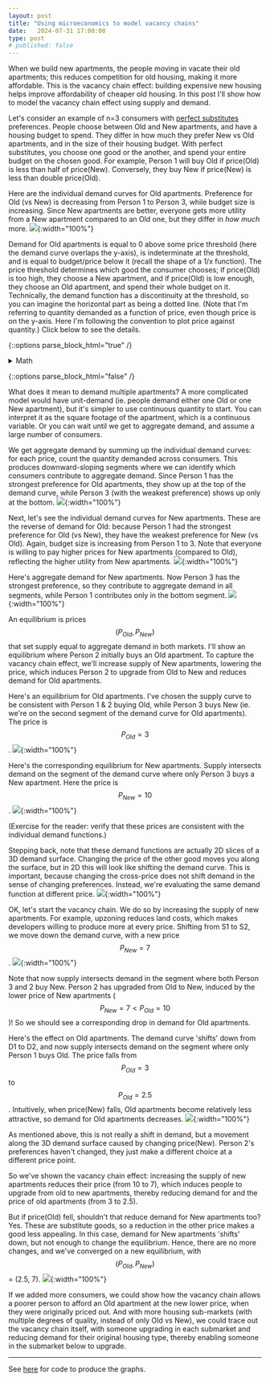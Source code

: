 ```yaml
---
layout: post
title: "Using microeconomics to model vacancy chains"
date:   2024-07-31 17:00:00
type: post
# published: false
---
```


When we build new apartments, the people moving in vacate their old apartments; this reduces competition for old housing, making it more affordable. 
This is the vacancy chain effect: building expensive new housing helps improve affordability of cheaper old housing.
In this post I'll show how to model the vacancy chain effect using supply and demand.

Let's consider an example of n=3 consumers with [perfect substitutes](https://en.wikipedia.org/wiki/Substitute_good#Perfect_substitutes) preferences. 
People choose between Old and New apartments, and have a housing budget to spend. 
They differ in how much they prefer New vs Old apartments, and in the size of their housing budget.
With perfect substitutes, you choose one good or the another, and spend your entire budget on the chosen good.
For example, Person 1 will buy Old if price(Old) is less than half of price(New). 
Conversely, they buy New if price(New) is less than double price(Old).

Here are the individual demand curves for Old apartments.
Preference for Old (vs New) is decreasing from Person 1 to Person 3, while budget size is increasing.
Since New apartments are better, everyone gets more utility from a New apartment compared to an Old one, but they differ in *how much* more.
![](https://michaelwiebe.com/assets/vacancy_chain/indl_demand_oldapt.png){:width="100%"}

Demand for Old apartments is equal to 0 above some price threshold (here the demand curve overlaps the y-axis), is indeterminate at the threshold, and is equal to budget/price below it (recall the shape of a 1/x function).
The price threshold determines which good the consumer chooses; if price(Old) is too high, they choose a New apartment, and if price(Old) is low enough, they choose an Old apartment, and spend their whole budget on it.
Technically, the demand function has a discontinuity at the threshold, so you can imagine the horizontal part as being a dotted line.
(Note that I'm referring to quantity demanded as a function of price, even though price is on the y-axis. 
Here I'm following the convention to plot price against quantity.)
Click below to see the details.
<!-- note: inverse demand function; thinking of Q(p), but have p on y-axis -->

{::options parse_block_html="true" /}

<details>
<summary markdown="span">Math</summary>

<!-- need $$ for inline math on kramdown (?), even though it renders as equations here -->
Let $$x_{1}$$ = Old apartments, $$x_{2}$$ = New apartments.
Let $$x_{i,j}$$ be quantity demanded for consumer $$i$$ of good $$j$$, with income $$m_{i}$$.
Given perfect substitutes utility $$u(x_{1},x_{2}) = a x_{1} + b x_{2}$$, we can derive the demand functions with the threshold defined by equating the marginal rate of substitution ($$a/b$$) with the price ratio ($$p_{1}/p_{2}$$).
I use supply functions $$S_{1}(p_{1}) = -26 + 12 p_{1}$$ and $$S_{2}(p_{2}) = \frac{3}{10} p_{2}$$.
$$S_{2}$$ shifts to $$S_{2}^{new}(p_{2}) = \frac{50}{49} p_{2}$$.

$$
\begin{aligned}
\begin{split}
&u_{1}(x_{1},x_{2}) = x_{1} + 2x_{2} \\
&u_{2}(x_{1},x_{2}) = x_{1} + 3x_{2} \\
&u_{3}(x_{1},x_{2}) = x_{1} + 4x_{2} \\

&m_{1} = 10 \\
&m_{2} = 20 \\
&m_{3} = 30 \\
% \end{split}
% \end{aligned}

% \begin{aligned}
% \begin{split}
&x_{1,1} = \bigg\{ 
    \begin{matrix}
    0, p_{1} > \frac{p_{2}}{2} \\
    \frac{m_{1}}{p_{1}}, p_{1} \leq \frac{p_{2}}{2} \\
    \end{matrix} \\
&x_{1,2} = \bigg\{ 
    \begin{matrix}
    \frac{m_{1}}{p_{2}}, p_{1} > \frac{p_{2}}{2} \\
    0, p_{1} \leq \frac{p_{2}}{2} \\
    \end{matrix} \\

&x_{2,1} = \bigg\{ 
    \begin{matrix}
    0, p_{1} > \frac{p_{2}}{3} \\
    \frac{m_{2}}{p_{1}}, p_{1} \leq \frac{p_{2}}{3} \\
    \end{matrix} \\
&x_{2,2} = \bigg\{ 
    \begin{matrix}
    \frac{m_{2}}{p_{2}}, p_{1} > \frac{p_{2}}{3} \\
    0, p_{1} \leq \frac{p_{2}}{3} \\
    \end{matrix} \\

&x_{3,1} = \bigg\{ 
    \begin{matrix}
    0, p_{1} > \frac{p_{2}}{4} \\
    \frac{m_{3}}{p_{1}}, p_{1} \leq \frac{p_{2}}{4} \\
    \end{matrix} \\
&x_{3,2} = \bigg\{ 
    \begin{matrix}
    \frac{m_{3}}{p_{2}}, p_{1} > \frac{p_{2}}{4} \\
    0, p_{1} \leq \frac{p_{2}}{4}
    \end{matrix} \\
\end{split}
\end{aligned}


$$

</details>

{::options parse_block_html="false" /}

What does it mean to demand multiple apartments? 
A more complicated model would have unit-demand (ie. people demand either one Old or one New apartment), but it's simpler to use continuous quantity to start.
You can interpret it as the square footage of the apartment, which is a continuous variable.
Or you can wait until we get to aggregate demand, and assume a large number of consumers.

We get aggregate demand by summing up the individual demand curves: for each price, count the quantity demanded across consumers.
This produces downward-sloping segments where we can identify which consumers contribute to aggregate demand.
Since Person 1 has the strongest preference for Old apartments, they show up at the top of the demand curve, while Person 3 (with the weakest preference) shows up only at the bottom.
![](https://michaelwiebe.com/assets/vacancy_chain/agg_demand_oldapt.png){:width="100%"}


Next, let's see the individual demand curves for New apartments. 
These are the reverse of demand for Old: because Person 1 had the strongest preference for Old (vs New), they have the weakest preference for New (vs Old).
Again, budget size is increasing from Person 1 to 3.
Note that everyone is willing to pay higher prices for New apartments (compared to Old), reflecting the higher utility from New apartments.
![](https://michaelwiebe.com/assets/vacancy_chain/indl_demand_newapt.png){:width="100%"}

Here's aggregate demand for New apartments. 
Now Person 3 has the strongest preference, so they contribute to aggregate demand in all segments, while Person 1 contributes only in the bottom segment.
![](https://michaelwiebe.com/assets/vacancy_chain/agg_demand_newapt.png){:width="100%"}

An equilibrium is prices $$(P_{Old}, P_{New})$$ that set supply equal to aggregate demand in both markets.
I'll show an equilibrium where Person 2 initially buys an Old apartment. 
To capture the vacancy chain effect, we'll increase supply of New apartments, lowering the price, which induces Person 2 to upgrade from Old to New and reduces demand for Old apartments.
<!-- it's really the lower price that both(induces I2 to upgrade, reduces D1) 
it's not I2 upgrading that reduces D1; rather, moving alond D1 surface from change in p2, and we happen to end up at a point where I2 is in the other corner solution.
-->

Here's an equilibrium for Old apartments. 
I've chosen the supply curve to be consistent with Person 1 & 2 buying Old, while Person 3 buys New (ie. we're on the second segment of the demand curve for Old apartments).
The price is $$P_{Old} = 3$$.
![](https://michaelwiebe.com/assets/vacancy_chain/eqm1_oldapt.png){:width="100%"}

Here's the corresponding equilibrium for New apartments. 
Supply intersects demand on the segment of the demand curve where only Person 3 buys a New apartment.
Here the price is $$P_{New} = 10$$.
![](https://michaelwiebe.com/assets/vacancy_chain/eqm1_newapt.png){:width="100%"}

(Exercise for the reader: verify that these prices are consistent with the individual demand functions.)

Stepping back, note that these demand functions are actually 2D slices of a 3D demand surface. 
Changing the price of the other good moves you along the surface, but in 2D this will look like shifting the demand curve.
This is important, because changing the cross-price does not shift demand in the sense of changing preferences.
Instead, we're evaluating the same demand function at different price.
![](https://michaelwiebe.com/assets/vacancy_chain/demand_surface3d.png){:width="100%"}

OK, let's start the vacancy chain. 
We do so by increasing the supply of new apartments. 
For example, upzoning reduces land costs, which makes developers willing to produce more at every price.
Shifting from S1 to S2, we move down the demand curve, with a new price $$P_{New}=7$$.
![](https://michaelwiebe.com/assets/vacancy_chain/eqm2_newapt.png){:width="100%"}

Note that now supply intersects demand in the segment where both Person 3 and 2 buy New. 
Person 2 has upgraded from Old to New, induced by the lower price of New apartments ($$P_{New}=7 < P_{Old}=10$$)! 
So we should see a corresponding drop in demand for Old apartments.

Here's the effect on Old apartments. 
The demand curve 'shifts' down from D1 to D2, and now supply intersects demand on the segment where only Person 1 buys Old. 
The price falls from $$P_{Old}=3$$ to $$P_{Old}=2.5$$.
Intuitively, when price(New) falls, Old apartments become relatively less attractive, so demand for Old apartments decreases.
![](https://michaelwiebe.com/assets/vacancy_chain/eqm2_oldapt.png){:width="100%"}

<!-- I2 upgrading is incidental to the result
- could have had a supply shift with i2 staying at x1, but still p2 falls and p1 falls
 -->

 As mentioned above, this is not really a shift in demand, but a movement along the 3D demand surface caused by changing price(New).
 Person 2's preferences haven't changed, they just make a different choice at a different price point.

 So we've shown the vacancy chain effect: increasing the supply of new apartments reduces their price (from 10 to 7), which induces people to upgrade from old to new apartments, thereby reducing demand for and the price of old apartments (from 3 to 2.5).

But if price(Old) fell, shouldn't that reduce demand for New apartments too? 
Yes. These are substitute goods, so a reduction in the other price makes a good less appealing.
In this case, demand for New apartments 'shifts' down, but not enough to change the equilibrium.
Hence, there are no more changes, and we've converged on a new equilibrium, with $$(P_{Old}, P_{New})$$ = (2.5, 7).
![](https://michaelwiebe.com/assets/vacancy_chain/eqm2b_newapt.png){:width="100%"}

If we added more consumers, we could show how the vacancy chain allows a poorer person to afford an Old apartment at the new lower price, when they were originally priced out.
And with more housing sub-markets (with multiple degrees of quality, instead of only Old vs New), we could trace out the vacancy chain itself, with someone upgrading in each submarket and reducing demand for their original housing type, thereby enabling someone in the submarket below to upgrade.
<!-- not doing unit demand, so not a standard vacancy chain  -->

---
See [here](https://michaelwiebe.com/assets/vacancy_chain/perfsub_vacancychain.ipynb) for code to produce the graphs.
